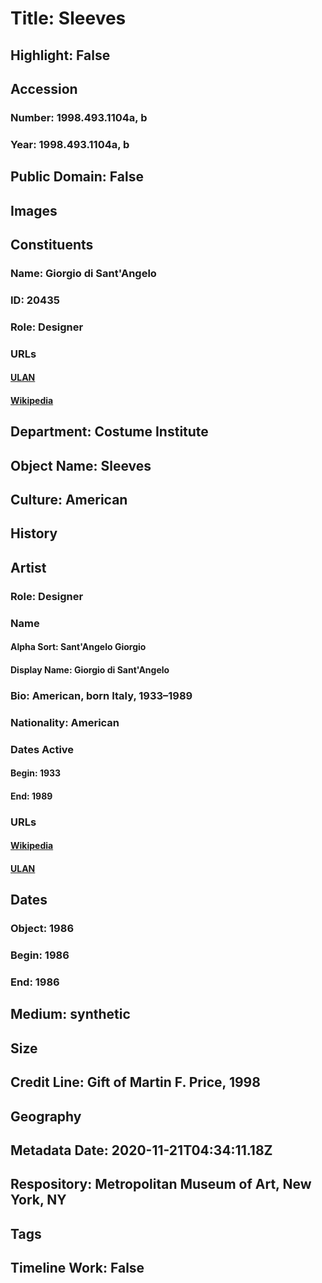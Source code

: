 # Title: Sleeves
## Highlight: False
## Accession
### Number: 1998.493.1104a, b
### Year: 1998.493.1104a, b
## Public Domain: False
## Images
## Constituents
### Name: Giorgio di Sant&#39;Angelo
### ID: 20435
### Role: Designer
### URLs
#### [ULAN](http://vocab.getty.edu/page/ulan/500335105)
#### [Wikipedia](https://www.wikidata.org/wiki/Q5563512)
## Department: Costume Institute
## Object Name: Sleeves
## Culture: American
## History
## Artist
### Role: Designer
### Name
#### Alpha Sort: Sant'Angelo Giorgio
#### Display Name: Giorgio di Sant'Angelo
### Bio: American, born Italy, 1933–1989
### Nationality: American
### Dates Active
#### Begin: 1933
#### End: 1989
### URLs
#### [Wikipedia](https://www.wikidata.org/wiki/Q5563512)
#### [ULAN](http://vocab.getty.edu/page/ulan/500335105)
## Dates
### Object: 1986
### Begin: 1986
### End: 1986
## Medium: synthetic
## Size
## Credit Line: Gift of Martin F. Price, 1998
## Geography
## Metadata Date: 2020-11-21T04:34:11.18Z
## Respository: Metropolitan Museum of Art, New York, NY
## Tags
## Timeline Work: False